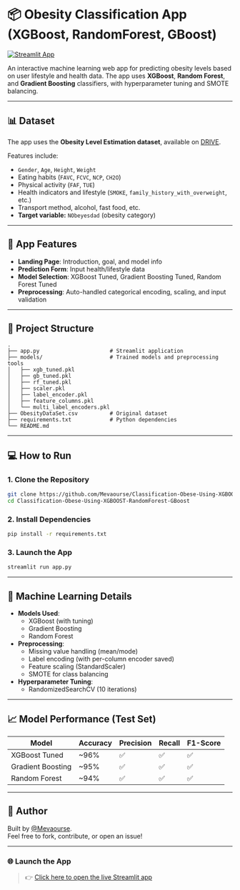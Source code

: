 
# 📦 Obesity Classification App (XGBoost, RandomForest, GBoost)

[![Streamlit App](https://img.shields.io/badge/Launch%20App-Streamlit-ff4b4b?logo=streamlit&logoColor=white)](https://classification-obese-using-xgboost-hiwzwpduycsd6p7ibttp47.streamlit.app/)

An interactive machine learning web app for predicting obesity levels based on user lifestyle and health data. The app uses **XGBoost**, **Random Forest**, and **Gradient Boosting** classifiers, with hyperparameter tuning and SMOTE balancing.

---

## 📊 Dataset

The app uses the **Obesity Level Estimation dataset**, available on [DRIVE](https://drive.google.com/file/d/16mZS56ed1SQyimDxRGGKvihvIMri2exM/view).

Features include:
- `Gender`, `Age`, `Height`, `Weight`
- Eating habits (`FAVC`, `FCVC`, `NCP`, `CH2O`)
- Physical activity (`FAF`, `TUE`)
- Health indicators and lifestyle (`SMOKE`, `family_history_with_overweight`, etc.)
- Transport method, alcohol, fast food, etc.
- **Target variable:** `NObeyesdad` (obesity category)

---

## 🚀 App Features

- **Landing Page**: Introduction, goal, and model info
- **Prediction Form**: Input health/lifestyle data
- **Model Selection**: XGBoost Tuned, Gradient Boosting Tuned, Random Forest Tuned
- **Preprocessing**: Auto-handled categorical encoding, scaling, and input validation

---

## 📁 Project Structure

```
.
├── app.py                      # Streamlit application
├── models/                     # Trained models and preprocessing tools
│   ├── xgb_tuned.pkl
│   ├── gb_tuned.pkl
│   ├── rf_tuned.pkl
│   ├── scaler.pkl
│   ├── label_encoder.pkl
│   ├── feature_columns.pkl
│   └── multi_label_encoders.pkl
├── ObesityDataSet.csv          # Original dataset
├── requirements.txt            # Python dependencies
└── README.md
```

---

## 💻 How to Run

### 1. Clone the Repository
```bash
git clone https://github.com/Mevaourse/Classification-Obese-Using-XGBOOST-RandomForest-GBoost.git
cd Classification-Obese-Using-XGBOOST-RandomForest-GBoost
```

### 2. Install Dependencies
```bash
pip install -r requirements.txt
```

### 3. Launch the App
```bash
streamlit run app.py
```

---

## 🧠 Machine Learning Details

- **Models Used**:
  - XGBoost (with tuning)
  - Gradient Boosting
  - Random Forest
- **Preprocessing**:
  - Missing value handling (mean/mode)
  - Label encoding (with per-column encoder saved)
  - Feature scaling (StandardScaler)
  - SMOTE for class balancing
- **Hyperparameter Tuning**:
  - RandomizedSearchCV (10 iterations)

---

## 📈 Model Performance (Test Set)

| Model               | Accuracy | Precision | Recall | F1-Score |
|---------------------|----------|-----------|--------|----------|
| XGBoost Tuned       | ~96%     | ✅        | ✅     | ✅       |
| Gradient Boosting   | ~95%     | ✅        | ✅     | ✅       |
| Random Forest       | ~94%     | ✅        | ✅     | ✅       |

---



## 👤 Author

Built by [@Mevaourse](https://github.com/Mevaourse).  
Feel free to fork, contribute, or open an issue!

---

### 🌐 Launch the App

> 👉 [Click here to open the live Streamlit app](https://classification-obese-using-xgboost-hiwzwpduycsd6p7ibttp47.streamlit.app/)

